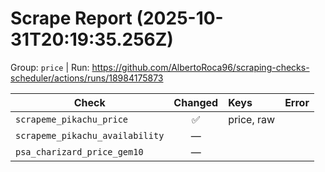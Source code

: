 # Scrape Report (2025-10-31T20:19:35.256Z)

Group: `price`  |  Run: https://github.com/AlbertoRoca96/scraping-checks-scheduler/actions/runs/18984175873

| Check | Changed | Keys | Error |
|---|:---:|:--|:--|
| `scrapeme_pikachu_price` | ✅ | price, raw |  |
| `scrapeme_pikachu_availability` | — |  |  |
| `psa_charizard_price_gem10` | — |  |  |
